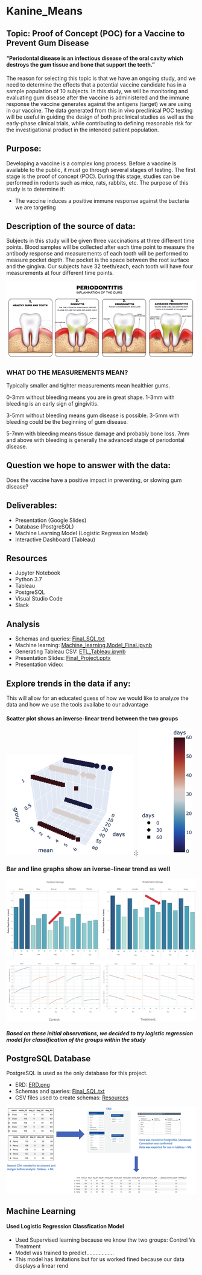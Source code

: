 # Kanine_Means
## Topic: Proof of Concept (POC) for a Vaccine to Prevent Gum Disease
#### “Periodontal disease is an infectious disease of the oral cavity which destroys the gum tissue and bone that support the teeth.”

The reason for selecting this topic is that we have an ongoing study, and we need to determine the effects that a potential vaccine candidate has in a sample population of 10 subjects. In this study, we will be monitoring and evaluating gum disease after the vaccine is administered and the immune response the vaccine generates against the antigens (target) we are using in our vaccine.
The data generated from this in vivo preclinical POC testing will be useful in guiding the design of both preclinical studies as well as the early-phase clinical trials, while contributing to defining reasonable risk for the investigational product in the intended patient population.


## Purpose:
Developing a vaccine is a complex long process. Before a vaccine is available to the public, it must go through several stages of testing. The first stage is the proof of concept (POC). During this stage, studies can be performed in rodents such as mice, rats, rabbits, etc.
The purpose of this study is to determine if:
* The vaccine induces a positive immune response against the bacteria we are targeting 

## Description of the source of data:
Subjects in this study will be given three vaccinations at three different time points. Blood samples will be collected after each time point to measure the antibody response and measurements of each tooth will be performed to measure pocket depth. The pocket is the space between the root surface and the gingiva. Our subjects have 32 teeth/each, each tooth will have four measurements at four different time points.

![pic2.png](https://github.com/LucyPill/Kanine_Means/blob/main/Images/pic2.png)

### WHAT DO THE MEASUREMENTS MEAN?
Typically smaller and tighter measurements mean healthier gums. 

0-3mm without bleeding means you are in great shape. 
1-3mm with bleeding is an early sign of gingivitis. 

3-5mm without bleeding means gum disease is possible.
3-5mm with bleeding could be the beginning of gum disease.

5-7mm with bleeding means tissue damage and probably bone loss.
7mm and above with bleeding is generally the advanced stage of periodontal disease. 

## Question we hope to answer with the data:
Does the vaccine have a positive impact in preventing, or slowing gum disease?

## Deliverables:
* Presentation (Google Slides)
*  Database (PostgreSQL)
*  Machine Learning Model (Logistic Regression Model)
*  Interactive Dashboard (Tableau)

## Resources 
* Jupyter Notebook
* Python 3.7
* Tableau 
* PostgreSQL
* Visual Studio Code
* Slack

## Analysis
* Schemas and queries: [Final_SQL.txt](https://github.com/LucyPill/Kanine_Means/blob/main/SQL/Final_SQL.txt)
* Machine learning: [Machine_learning.Model_Final.ipynb](https://github.com/LucyPill/Kanine_Means/blob/main/Machine_Learning/Machine_learning.Model_Final.ipynb)
* Generating Tableau CSV: [ETL_Tableau.ipynb](https://github.com/LucyPill/Kanine_Means/blob/main/Tableau/ETL_Tableau.ipynb)
* Presentation Slides: [Final_Project.pptx](https://github.com/LucyPill/Kanine_Means/blob/main/Presentation/Final_Project.pptx)
* Presentation video: 

## Explore trends in the data if any:
This will allow for an educated guess of how we would like to analyze the data and how we use the tools availabe to our advantage

#### Scatter plot shows an inverse-linear trend between the two groups

![12.png](https://github.com/LucyPill/Kanine_Means/blob/main/Images_Final_Repo/12.png):|:![2.png](https://github.com/LucyPill/Kanine_Means/blob/main/Images_Final_Repo/2.png) 

### Bar and line graphs show an iverse-linear trend as well

![bar.png](https://github.com/LucyPill/Kanine_Means/blob/main/Images_Final_Repo/bar.png)
![lines](https://github.com/LucyPill/Kanine_Means/blob/main/Images_Final_Repo/lines.png)

##### Based on these initial observations, we decided to try logistic regression model for classification of the groups within the study

## PostgreSQL Database
PostgreSQL is used as the only database for this project.

* ERD: [ERD.png](https://github.com/LucyPill/Kanine_Means/blob/main/Images_Final_Repo/ERD.png)
* Schemas and queries: [Final_SQL.txt](https://github.com/LucyPill/Kanine_Means/blob/main/SQL/Final_SQL.txt)
* CSV files used to create schemas: [Resources](https://github.com/LucyPill/Kanine_Means/tree/main/Resources)


![Final_Readme_SQL.png](https://github.com/LucyPill/Kanine_Means/blob/main/Images_Final_Repo/Final_Readme_SQL.png)

## Machine Learning

#### Used Logistic Regression Classfication Model

* Used Supervised learning because we know thw two groups: Control Vs Treatment
* Model was trained to predict..................
* This model has limitations but for us worked fined because our data displays a linear rend 
